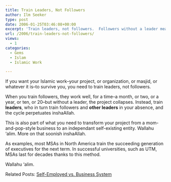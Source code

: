 ```yaml
---
title: Train Leaders, Not Followers
author: Ilm Seeker
type: post
date: 2006-01-25T03:46:08+00:00
excerpt: 'Train leaders, not followers.  Followers without a leader mean your project collapses.  Turn your two-man project into an independant business entity.'
url: /2006/train-leaders-not-followers/
views:
  - 1
categories:
  - Gems
  - Islam
  - Islamic Work

---
```

If you want your Islamic work&#8211;your project, or organization, or masjid, or whatever it is&#8211;to survive you, you need to <span class="gem">train leaders, not followers.</span>

When you train followers, they work well, for a time&#8211;a month, or two, or a year, or ten, or 20&#8211;but without a leader, the project collapses. Instead, train **leaders**, who in turn train followers and **other leaders** in your absence, and the cycle perpetuates inshaAllah.

This is also part of what you need to transform your project from a mom-and-pop-style business to an independant self-existing entity. Wallahu &#8216;alim. More on that soonish inshaAllah.

As examples, most MSAs in North America train the succeeding generation of executives for the next term. In successful universities, such as UTM, MSAs last for decades thanks to this method.

Wallahu &#8216;alim.

<p class="metaInformation">
  Related Posts: <a href="/self-employed-vs-business-system/">Self-Employed vs. Business System</a>
</p>